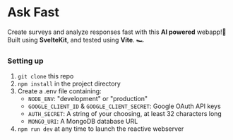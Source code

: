 # Ask Fast 
Create surveys and analyze responses fast with this **AI powered** webapp!👋 <br>
Built using **SvelteKit**, and tested using **Vite**. 🏎️

### Setting up
1. ``git clone`` this repo
2. ``npm install`` in the project directory
3. Create a .env file containing:
    - `NODE_ENV`: "development" or "production"
    - `GOOGLE_CLIENT_ID` & `GOOGLE_CLIENT_SECRET`: Google OAuth API keys
    - `AUTH_SECRET`: A string of your choosing, at least 32 characters long
    - `MONGO_URI`: A MongoDB database URL
4. ``npm run dev`` at any time to launch the reactive webserver